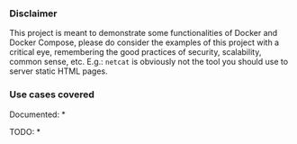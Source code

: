 ### Disclaimer

This project is meant to demonstrate some functionalities of Docker and Docker Compose,
please do consider the examples of this project with a critical eye, remembering the good practices
of security, scalability, common sense, etc. E.g.: `netcat` is obviously not the tool you should use
to server static HTML pages.

### Use cases covered

Documented:
*

TODO:
*